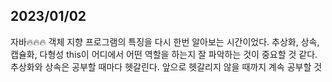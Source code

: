 ## 2023/01/02
자바🔥🔥🔥
객체 지향 프로그램의 특징을 다시 한번 알아보는 시간이었다. 추상화, 상속, 캡슐화, 다형성
this이 어디에서 어떤 역할을 하는지 잘 파악하는 것이 중요할 것 같다. 추상화와 상속은 공부할 때마다 헷갈린다. 앞으로 헷갈리지 않을 때까지 계속 공부할 것